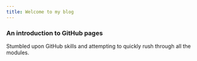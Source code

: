 ```yaml
---
title: Welcome to my blog
---
```


### An introduction to GitHub pages

Stumbled upon GitHub skills and attempting to quickly rush through all the modules.